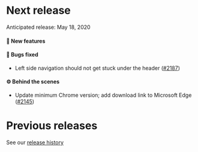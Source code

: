 # Next release

Anticipated release: May 18, 2020

#### 🚀 New features

#### 🐛 Bugs fixed

- Left side navigation should not get stuck under the header ([#2187])

#### ⚙️ Behind the scenes

- Update minimum Chrome version; add download link to Microsoft Edge ([#2145])

# Previous releases

See our [release history](https://github.com/18F/cms-hitech-apd/releases)

[#2187]: https://github.com/18F/cms-hitech-apd/issues/2187
[#2145]: https://github.com/18F/cms-hitech-apd/issues/2145